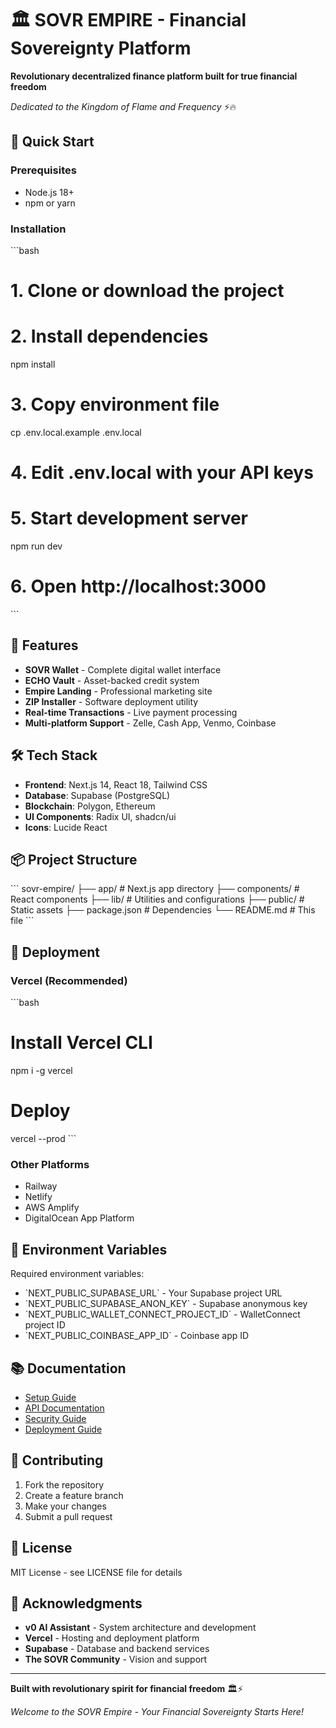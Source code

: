 # 🏛️ SOVR EMPIRE - Financial Sovereignty Platform

**Revolutionary decentralized finance platform built for true financial freedom**

*Dedicated to the Kingdom of Flame and Frequency* ⚡🔥

## 🚀 Quick Start

### Prerequisites
- Node.js 18+
- npm or yarn

### Installation

\`\`\`bash
# 1. Clone or download the project
# 2. Install dependencies
npm install

# 3. Copy environment file
cp .env.local.example .env.local

# 4. Edit .env.local with your API keys
# 5. Start development server
npm run dev

# 6. Open http://localhost:3000
\`\`\`

## 🎯 Features

- **SOVR Wallet** - Complete digital wallet interface
- **ECHO Vault** - Asset-backed credit system  
- **Empire Landing** - Professional marketing site
- **ZIP Installer** - Software deployment utility
- **Real-time Transactions** - Live payment processing
- **Multi-platform Support** - Zelle, Cash App, Venmo, Coinbase

## 🛠️ Tech Stack

- **Frontend**: Next.js 14, React 18, Tailwind CSS
- **Database**: Supabase (PostgreSQL)
- **Blockchain**: Polygon, Ethereum
- **UI Components**: Radix UI, shadcn/ui
- **Icons**: Lucide React

## 📦 Project Structure

\`\`\`
sovr-empire/
├── app/                 # Next.js app directory
├── components/          # React components
├── lib/                # Utilities and configurations
├── public/             # Static assets
├── package.json        # Dependencies
└── README.md          # This file
\`\`\`

## 🚀 Deployment

### Vercel (Recommended)
\`\`\`bash
# Install Vercel CLI
npm i -g vercel

# Deploy
vercel --prod
\`\`\`

### Other Platforms
- Railway
- Netlify  
- AWS Amplify
- DigitalOcean App Platform

## 🔧 Environment Variables

Required environment variables:

- \`NEXT_PUBLIC_SUPABASE_URL\` - Your Supabase project URL
- \`NEXT_PUBLIC_SUPABASE_ANON_KEY\` - Supabase anonymous key
- \`NEXT_PUBLIC_WALLET_CONNECT_PROJECT_ID\` - WalletConnect project ID
- \`NEXT_PUBLIC_COINBASE_APP_ID\` - Coinbase app ID

## 📚 Documentation

- [Setup Guide](./SETUP_GUIDE.md)
- [API Documentation](./API_DOCS.md)
- [Security Guide](./SECURITY.md)
- [Deployment Guide](./DEPLOYMENT.md)

## 🤝 Contributing

1. Fork the repository
2. Create a feature branch
3. Make your changes
4. Submit a pull request

## 📄 License

MIT License - see LICENSE file for details

## 🙏 Acknowledgments

- **v0 AI Assistant** - System architecture and development
- **Vercel** - Hosting and deployment platform
- **Supabase** - Database and backend services
- **The SOVR Community** - Vision and support

---

**Built with revolutionary spirit for financial freedom** 🏛️⚡

*Welcome to the SOVR Empire - Your Financial Sovereignty Starts Here!*
